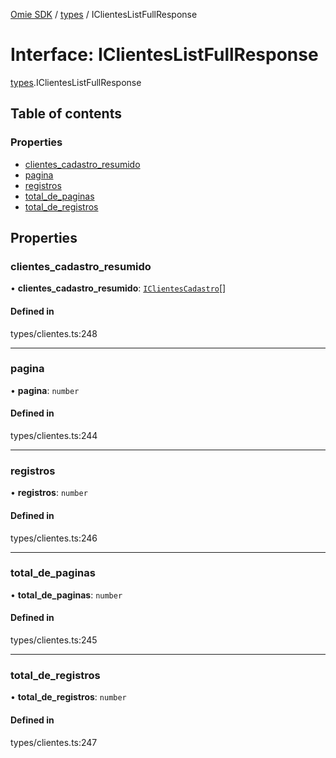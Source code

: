 [Omie SDK](../README.md) / [types](../modules/types.md) / IClientesListFullResponse

# Interface: IClientesListFullResponse

[types](../modules/types.md).IClientesListFullResponse

## Table of contents

### Properties

- [clientes\_cadastro\_resumido](types.IClientesListFullResponse.md#clientes_cadastro_resumido)
- [pagina](types.IClientesListFullResponse.md#pagina)
- [registros](types.IClientesListFullResponse.md#registros)
- [total\_de\_paginas](types.IClientesListFullResponse.md#total_de_paginas)
- [total\_de\_registros](types.IClientesListFullResponse.md#total_de_registros)

## Properties

### clientes\_cadastro\_resumido

• **clientes\_cadastro\_resumido**: [`IClientesCadastro`](types.IClientesCadastro.md)[]

#### Defined in

types/clientes.ts:248

___

### pagina

• **pagina**: `number`

#### Defined in

types/clientes.ts:244

___

### registros

• **registros**: `number`

#### Defined in

types/clientes.ts:246

___

### total\_de\_paginas

• **total\_de\_paginas**: `number`

#### Defined in

types/clientes.ts:245

___

### total\_de\_registros

• **total\_de\_registros**: `number`

#### Defined in

types/clientes.ts:247
